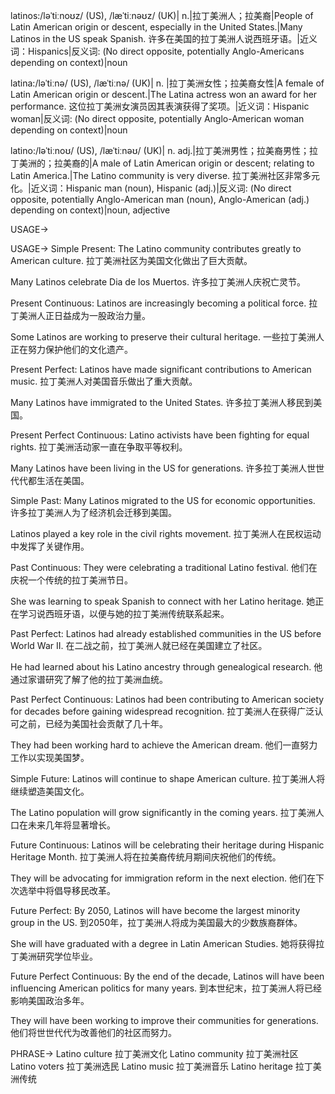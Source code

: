 latinos:/ləˈtiːnoʊz/ (US), /læˈtiːnəʊz/ (UK)| n.|拉丁美洲人；拉美裔|People of Latin American origin or descent, especially in the United States.|Many Latinos in the US speak Spanish. 许多在美国的拉丁美洲人说西班牙语。|近义词：Hispanics|反义词: (No direct opposite, potentially Anglo-Americans depending on context)|noun

latina:/ləˈtiːnə/ (US), /læˈtiːnə/ (UK)| n. |拉丁美洲女性；拉美裔女性|A female of Latin American origin or descent.|The Latina actress won an award for her performance.  这位拉丁美洲女演员因其表演获得了奖项。|近义词：Hispanic woman|反义词: (No direct opposite, potentially Anglo-American woman depending on context)|noun

latino:/ləˈtiːnoʊ/ (US), /læˈtiːnəʊ/ (UK)| n. adj.|拉丁美洲男性；拉美裔男性；拉丁美洲的；拉美裔的|A male of Latin American origin or descent; relating to Latin America.|The Latino community is very diverse. 拉丁美洲社区非常多元化。|近义词：Hispanic man (noun), Hispanic (adj.)|反义词: (No direct opposite, potentially Anglo-American man (noun), Anglo-American (adj.) depending on context)|noun, adjective


USAGE->

USAGE->
Simple Present:
The Latino community contributes greatly to American culture. 拉丁美洲社区为美国文化做出了巨大贡献。

Many Latinos celebrate Dia de los Muertos. 许多拉丁美洲人庆祝亡灵节。


Present Continuous:
Latinos are increasingly becoming a political force. 拉丁美洲人正日益成为一股政治力量。

Some Latinos are working to preserve their cultural heritage. 一些拉丁美洲人正在努力保护他们的文化遗产。


Present Perfect:
Latinos have made significant contributions to American music. 拉丁美洲人对美国音乐做出了重大贡献。

Many Latinos have immigrated to the United States. 许多拉丁美洲人移民到美国。


Present Perfect Continuous:
Latino activists have been fighting for equal rights. 拉丁美洲活动家一直在争取平等权利。

Many Latinos have been living in the US for generations. 许多拉丁美洲人世世代代都生活在美国。


Simple Past:
Many Latinos migrated to the US for economic opportunities. 许多拉丁美洲人为了经济机会迁移到美国。

Latinos played a key role in the civil rights movement. 拉丁美洲人在民权运动中发挥了关键作用。


Past Continuous:
They were celebrating a traditional Latino festival. 他们在庆祝一个传统的拉丁美洲节日。

She was learning to speak Spanish to connect with her Latino heritage. 她正在学习说西班牙语，以便与她的拉丁美洲传统联系起来。


Past Perfect:
Latinos had already established communities in the US before World War II.  在二战之前，拉丁美洲人就已经在美国建立了社区。

He had learned about his Latino ancestry through genealogical research. 他通过家谱研究了解了他的拉丁美洲血统。


Past Perfect Continuous:
Latinos had been contributing to American society for decades before gaining widespread recognition. 拉丁美洲人在获得广泛认可之前，已经为美国社会贡献了几十年。

They had been working hard to achieve the American dream. 他们一直努力工作以实现美国梦。


Simple Future:
Latinos will continue to shape American culture. 拉丁美洲人将继续塑造美国文化。

The Latino population will grow significantly in the coming years. 拉丁美洲人口在未来几年将显著增长。


Future Continuous:
Latinos will be celebrating their heritage during Hispanic Heritage Month. 拉丁美洲人将在拉美裔传统月期间庆祝他们的传统。

They will be advocating for immigration reform in the next election. 他们在下次选举中将倡导移民改革。


Future Perfect:
By 2050, Latinos will have become the largest minority group in the US. 到2050年，拉丁美洲人将成为美国最大的少数族裔群体。

She will have graduated with a degree in Latin American Studies. 她将获得拉丁美洲研究学位毕业。


Future Perfect Continuous:
By the end of the decade, Latinos will have been influencing American politics for many years. 到本世纪末，拉丁美洲人将已经影响美国政治多年。

They will have been working to improve their communities for generations. 他们将世世代代为改善他们的社区而努力。


PHRASE->
Latino culture  拉丁美洲文化
Latino community 拉丁美洲社区
Latino voters 拉丁美洲选民
Latino music 拉丁美洲音乐
Latino heritage 拉丁美洲传统
